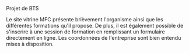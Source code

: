 Projet de BTS

Le site vitrine MFC présente brièvement l'organisme ainsi que les différentes formations qu'il propose. 
De plus, il est également possible de s'inscrire à une session de formation 
en remplissant un formulaire directement en ligne. 
Les coordonnées de l'entreprise sont bien entendu mises à disposition.
